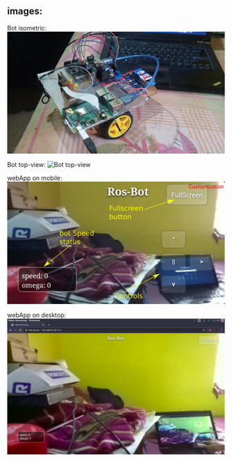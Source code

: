 



## images:


 Bot isometric: 
 ![Bot top-view](/images/bot-isometric.jpg)

 Bot top-view: 
 ![Bot top-view](/images/bot-top_labeled.png)

 webApp on mobile:
 ![Mobile](/images/webApp_mobile_labeled.png)

 webApp on desktop: 
 ![Desktop](/images/webApp_desktop.png) 



